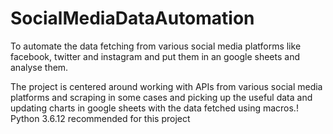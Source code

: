 # SocialMediaDataAutomation
To automate the data fetching from various social media platforms like facebook, twitter and instagram and put them in an google sheets and analyse them.

The project is centered around working with APIs from various social media platforms and scraping in some cases and picking up the useful data and updating charts in google sheets with the data fetched using macros.!
<br />
Python 3.6.12 recommended for this project
